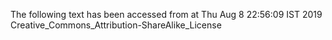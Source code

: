 The following text has been accessed from at Thu Aug 8 22:56:09 IST 2019
Creative_Commons_Attribution-ShareAlike_License
